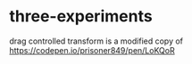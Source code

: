 # three-experiments

drag controlled transform is a modified copy of https://codepen.io/prisoner849/pen/LoKQoR
